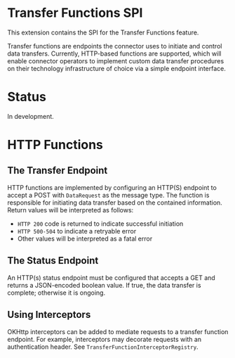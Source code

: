 # Transfer Functions SPI

This extension contains the SPI for the Transfer Functions feature. 

Transfer functions are endpoints the connector uses to initiate and control data transfers. Currently, HTTP-based functions are supported, which will enable connector operators to 
implement custom data transfer procedures on their technology infrastructure of choice via a simple endpoint interface.

# Status

In development. 
 
# HTTP Functions
   
## The Transfer Endpoint   

HTTP functions are implemented by configuring an HTTP(S) endpoint to accept a POST with `DataRequest` as the message type. The function is responsible for initiating data transfer 
based on the contained information. Return values will be interpreted as follows:

- `HTTP 200` code is returned to indicate successful initiation
- `HTTP 500-504` to indicate a retryable error
- Other values will be interpreted as a fatal error

## The Status Endpoint 
 
An HTTP(s) status endpoint must be configured that accepts a GET and returns a JSON-encoded boolean value. If true, the data transfer is complete; otherwise it is ongoing. 

## Using Interceptors
              
OKHttp interceptors can be added to mediate requests to a transfer function endpoint. For example, interceptors may decorate requests with an authentication header. 
See `TransferFunctionInterceptorRegistry`. 
